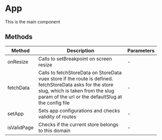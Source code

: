 # App

This is the main component

## Methods

<!-- @vuese:App:methods:start -->
|Method|Description|Parameters|
|---|---|---|
|onResize|Calls to setBreakpoint on screen resize|-|
|fetchData|Calls to fetchStoreData on StoreData vuex store if the route is defined. fetchStoreData asks for the store slug, which is taken from the slug param of the url or the defaultSlug at the config file|-|
|setApp|Sets app configurations and checks validity of routes|-|
|isValidPage|Checks if the current store belongs to this domain|-|

<!-- @vuese:App:methods:end -->


